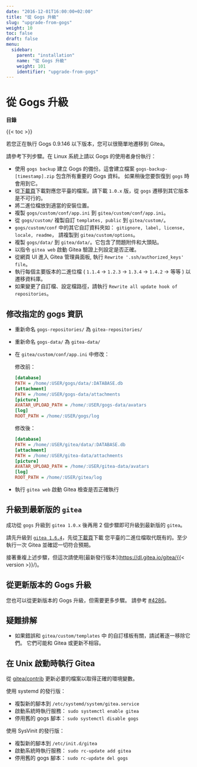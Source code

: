 ```yaml
---
date: "2016-12-01T16:00:00+02:00"
title: "從 Gogs 升級"
slug: "upgrade-from-gogs"
weight: 10
toc: false
draft: false
menu:
  sidebar:
    parent: "installation"
    name: "從 Gogs 升級"
    weight: 101
    identifier: "upgrade-from-gogs"
---
```


# 從 Gogs 升級

**目錄**

{{< toc >}}

若您正在執行 Gogs 0.9.146 以下版本，您可以很簡單地遷移到 Gitea。

請參考下列步驟。在 Linux 系統上請以 Gogs 的使用者身份執行：

- 使用 `gogs backup` 建立 Gogs 的備份。這會建立檔案 `gogs-backup-[timestamp].zip` 包含所有重要的 Gogs 資料。
  如果稍後您要恢復到 `gogs` 時會用到它。
- 從[下載頁](https://dl.gitea.io/gitea/)下載對應您平臺的檔案。請下載 `1.0.x` 版，從 `gogs` 遷移到其它版本是不可行的。
- 將二進位檔放到適當的安裝位置。
- 複製 `gogs/custom/conf/app.ini` 到 `gitea/custom/conf/app.ini`。
- 從 `gogs/custom/` 複製自訂 `templates, public` 到 `gitea/custom/`。
- `gogs/custom/conf` 中的其它自訂資料夾如： `gitignore, label, license, locale, readme`，
  請複製到 `gitea/custom/options`。
- 複製 `gogs/data/` 到 `gitea/data/`。它包含了問題附件和大頭貼。
- 以指令 `gitea web` 啟動 Gitea 驗證上列設定是否正確。
- 從網頁 UI 進入 Gitea 管理員面板, 執行 `Rewrite '.ssh/authorized_keys' file`。
- 執行每個主要版本的二進位檔 ( `1.1.4` → `1.2.3` → `1.3.4` → `1.4.2` → 等等 ) 以遷移資料庫。
- 如果變更了自訂檔、設定檔路徑，請執行 `Rewrite all update hook of repositories`。

## 修改指定的 gogs 資訊

- 重新命名 `gogs-repositories/` 為 `gitea-repositories/`
- 重新命名 `gogs-data/` 為 `gitea-data/`
- 在 `gitea/custom/conf/app.ini` 中修改：

  修改前：

  ```ini
  [database]
  PATH = /home/:USER/gogs/data/:DATABASE.db
  [attachment]
  PATH = /home/:USER/gogs-data/attachments
  [picture]
  AVATAR_UPLOAD_PATH = /home/:USER/gogs-data/avatars
  [log]
  ROOT_PATH = /home/:USER/gogs/log
  ```

  修改後：

  ```ini
  [database]
  PATH = /home/:USER/gitea/data/:DATABASE.db
  [attachment]
  PATH = /home/:USER/gitea-data/attachments
  [picture]
  AVATAR_UPLOAD_PATH = /home/:USER/gitea-data/avatars
  [log]
  ROOT_PATH = /home/:USER/gitea/log
  ```

- 執行 `gitea web` 啟動 Gitea 檢查是否正確執行

## 升級到最新版的 `gitea`

成功從 `gogs` 升級到 `gitea 1.0.x` 後再用 2 個步驟即可升級到最新版的 `gitea`。

請先升級到 [`gitea 1.6.4`](https://dl.gitea.io/gitea/1.6.4/)，先從[下載頁](https://dl.gitea.io/gitea/1.6.4/)下載
您平臺的二進位檔取代既有的。至少執行一次 Gitea 並確認一切符合預期。

接著重複上述步驟，但這次請使用[最新發行版本](https://dl.gitea.io/gitea/{{< version >}}/)。

## 從更新版本的 Gogs 升級

您也可以從更新版本的 Gogs 升級，但需要更多步驟。
請參考 [#4286](https://github.com/go-gitea/gitea/issues/4286)。

## 疑難排解

- 如果錯誤和 `gitea/custom/templates` 中 的自訂樣板有關，請試著逐一移除它們。
  它們可能和 Gitea 或更新不相容。

## 在 Unix 啟動時執行 Gitea

從 [gitea/contrib](https://github.com/go-gitea/gitea/tree/master/contrib) 更新必要的檔案以取得正確的環境變數。

使用 systemd 的發行版：

- 複製新的腳本到 `/etc/systemd/system/gitea.service`
- 啟動系統時執行服務： `sudo systemctl enable gitea`
- 停用舊的 gogs 腳本： `sudo systemctl disable gogs`

使用 SysVinit 的發行版：

- 複製新的腳本到 `/etc/init.d/gitea`
- 啟動系統時執行服務： `sudo rc-update add gitea`
- 停用舊的 gogs 腳本： `sudo rc-update del gogs`
